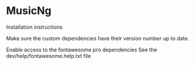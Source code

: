 # MusicNg

Installation instructions

Make sure the custom dependencies have their version number up to date.

Enable access to the fontawesome pro dependencies
See the dev/help/fontawesome.help.txt file
